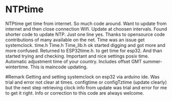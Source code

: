 # NTPtime
 NTPtime get time from internet.
 So much code around. Want to update from internet and then close connection Wifi. Update at choosen intervals.
 Found shorter code to update NTP. Just one line yes. Thanks to opensource code contributions of many available on the net.
 Time was an issue get systemclock. time.h Time.h Time_lib.h ok started digging and got more and more confused.
 Returned to ESP32time.h. to get time for esp32.
 And than started trying and checking.
 Important and nice settings posix time. Automatic adjustment time of your country. Includes offset GMT summer-wintertime.
 This is maincode updating. 
 
 
#Remark
Getting and setting systemclock on esp32 via arduino ide. Was trial and error not clear at times. configtime or configTztime (update clearly) but the next step retrieving clock info  from update was trial and error for me to get it right. Info or correction to this code are always welcome.
